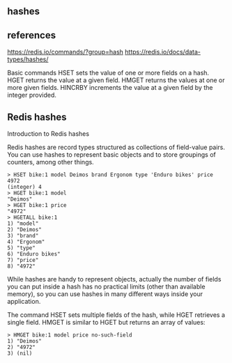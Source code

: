 ## hashes

## references

<https://redis.io/commands/?group=hash>
<https://redis.io/docs/data-types/hashes/>

Basic commands
HSET sets the value of one or more fields on a hash.
HGET returns the value at a given field.
HMGET returns the values at one or more given fields.
HINCRBY increments the value at a given field by the integer provided.

## Redis hashes

Introduction to Redis hashes

Redis hashes are record types structured as collections of field-value pairs. You can use hashes to represent basic objects and to store groupings of counters, among other things.

```redis
> HSET bike:1 model Deimos brand Ergonom type 'Enduro bikes' price 4972
(integer) 4
> HGET bike:1 model
"Deimos"
> HGET bike:1 price
"4972"
> HGETALL bike:1
1) "model"
2) "Deimos"
3) "brand"
4) "Ergonom"
5) "type"
6) "Enduro bikes"
7) "price"
8) "4972"
```

While hashes are handy to represent objects, actually the number of fields you can put inside a hash has no practical limits (other than available memory), so you can use hashes in many different ways inside your application.

The command HSET sets multiple fields of the hash, while HGET retrieves a single field. HMGET is similar to HGET but returns an array of values:

```redis
> HMGET bike:1 model price no-such-field
1) "Deimos"
2) "4972"
3) (nil)
```

